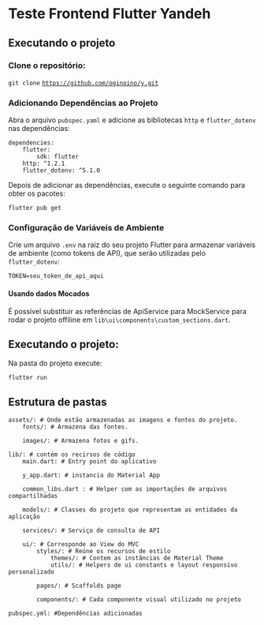 # Teste Frontend Flutter Yandeh

  

## Executando o projeto

  

### Clone o repositório:

  

`git clone`  [`https://github.com/oginoino/y.git`](https://github.com/GinoCodeSpace/y)

  

### Adicionando Dependências ao Projeto

  

Abra o arquivo `pubspec.yaml` e adicione as bibliotecas `http` e `flutter_dotenv` nas dependências:

  

    dependencies:
    	flutter:
    		sdk: flutter
    	http: ^1.2.1
    	flutter_dotenv: ^5.1.0

  

Depois de adicionar as dependências, execute o seguinte comando para obter os pacotes:

  

`flutter pub get`

  

### Configuração de Variáveis de Ambiente

  

Crie um arquivo `.env` na raiz do seu projeto Flutter para armazenar variáveis de ambiente (como tokens de API), que serão utilizadas pelo `flutter_dotenv`:

  

`TOKEN=seu_token_de_api_aqui`

  

#### Usando dados Mocados

  

É possível substituir as referências de ApiService para MockService para rodar o projeto offiline em `lib\ui\components\custom_sections.dart`.

  

## Executando o projeto:

  
Na pasta do projeto execute:


`flutter run`

  

## Estrutura de pastas

 

    assets/: # Onde estão armazenadas as imagens e fontes do projeto.
	    fonts/: # Armazena das fontes.
	    
	    images/: # Armazena fotos e gifs.
    
    lib/: # contém os recirsos de código
	    main.dart: # Entry point do aplicativo
	    
	    y_app.dart: # instancia do Material App
	    
	    common_libs.dart : # Helper com as importações de arquivos compartilhadas
    
	    models/: # Classes do projeto que representam as entidades da aplicação
	    
	    services/: # Serviço de consulta de API
	    
	    ui/: # Corresponde ao View do MVC
		    styles/: # Reúne os recursos de estilo
			    themes/: # Contem as instâncias de Material Theme
			    utils/: # Helpers de ui constants e layout responsivo personalizado
			    
			pages/: # Scaffolds page
			
			components/: # Cada componente visual utilizado no projeto
			
    pubspec.yml: #Dependências adicionadas
